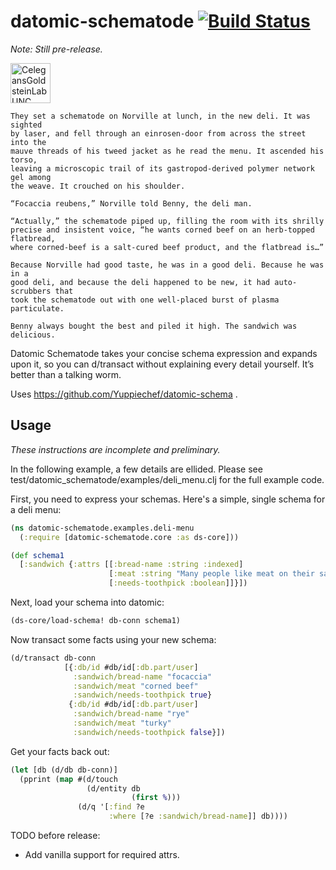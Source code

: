 datomic-schematode [![Build Status](https://travis-ci.org/vlacs/datomic-schematode.png?branch=master)](https://travis-ci.org/vlacs/datomic-schematode)
===============
*Note: Still pre-release.*

<a title="By Bob Goldstein, UNC Chapel Hill http://bio.unc.edu/people/faculty/goldstein/ (Own work) [CC-BY-SA-3.0 (http://creativecommons.org/licenses/by-sa/3.0)], via Wikimedia Commons" href="http://commons.wikimedia.org/wiki/File%3ACelegansGoldsteinLabUNC.jpg"><img width="64" alt="CelegansGoldsteinLabUNC" src="http://upload.wikimedia.org/wikipedia/commons/6/6a/CelegansGoldsteinLabUNC.jpg"/></a>

    They set a schematode on Norville at lunch, in the new deli. It was sighted
    by laser, and fell through an einrosen-door from across the street into the
    mauve threads of his tweed jacket as he read the menu. It ascended his torso,
    leaving a microscopic trail of its gastropod-derived polymer network gel among
    the weave. It crouched on his shoulder.

    “Focaccia reubens,” Norville told Benny, the deli man.

    “Actually,” the schematode piped up, filling the room with its shrilly
    precise and insistent voice, “he wants corned beef on an herb-topped flatbread,
    where corned-beef is a salt-cured beef product, and the flatbread is…”

    Because Norville had good taste, he was in a good deli. Because he was in a
    good deli, and because the deli happened to be new, it had auto-scrubbers that
    took the schematode out with one well-placed burst of plasma particulate.

    Benny always bought the best and piled it high. The sandwich was delicious.

Datomic Schematode takes your concise schema expression and expands upon it, so you can d/transact without explaining every detail yourself. It’s better than a talking worm.

Uses https://github.com/Yuppiechef/datomic-schema .

## Usage
*These instructions are incomplete and preliminary.*

In the following example, a few details are ellided. Please see
test/datomic_schematode/examples/deli_menu.clj for the full example code.

First, you need to express your schemas. Here's a simple, single schema for a deli menu:
```clj
(ns datomic-schematode.examples.deli-menu
  (:require [datomic-schematode.core :as ds-core]))

(def schema1
  [:sandwich {:attrs [[:bread-name :string :indexed]
                      [:meat :string "Many people like meat on their sandwiches"]
                      [:needs-toothpick :boolean]]}])
```

Next, load your schema into datomic:
```clj
(ds-core/load-schema! db-conn schema1)
```

Now transact some facts using your new schema:
```clj
(d/transact db-conn
            [{:db/id #db/id[:db.part/user]
              :sandwich/bread-name "focaccia"
              :sandwich/meat "corned beef"
              :sandwich/needs-toothpick true}
             {:db/id #db/id[:db.part/user]
              :sandwich/bread-name "rye"
              :sandwich/meat "turky"
              :sandwich/needs-toothpick false}])
```

Get your facts back out:
```clj
(let [db (d/db db-conn)]
  (pprint (map #(d/touch
                 (d/entity db
                           (first %)))
               (d/q '[:find ?e
                      :where [?e :sandwich/bread-name]] db))))
```

TODO before release:
* Add vanilla support for required attrs.
